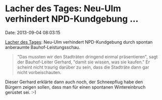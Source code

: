 Lacher des Tages: Neu-Ulm verhindert NPD-Kundgebung \...
========================================================

Date: 2013-09-04 08:03:15

[Lacher des Tages](http://sz.de/1.1761626): Neu-Ulm verhindert
NPD-Kundgebung durch spontan anberaumte Bauhof-Leistungsschau.

> \"Das mussten wir den Stadträten dringend einmal präsentieren\", sagt
> der Bauhof-Leiter Gerhard, \"damit sie wissen, was sie kaufen.\" Er
> scheint nicht traurig darüber zu sein, dass die Stadträte dann gar
> nicht vorbeischauten.

Dieser Gerhard erklärte dann auch noch, der Schneepflug habe den Bürgern
zeigen sollen, dass man für einen spontanen Wintereinbruch gerüstet sei.
:-)
